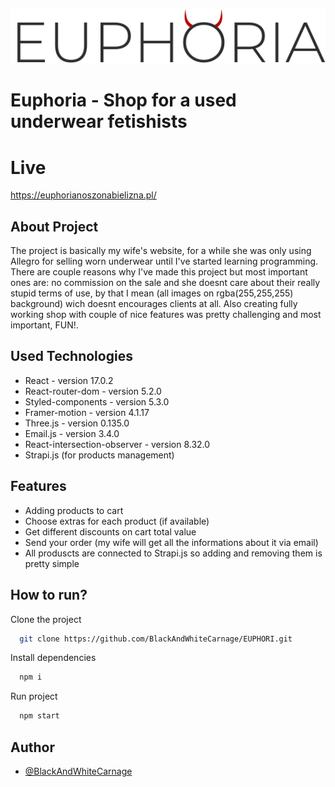 ![Logo](./src/assets/icons/logo.svg)

# Euphoria - Shop for a used underwear fetishists

# Live
https://euphorianoszonabielizna.pl/

## About Project

The project is basically my wife's website, for a while she was only using Allegro for selling worn underwear until I've started learning programming. There are couple reasons why I've made this
project but most important ones are: no commission on the sale and she doesnt care about their really stupid terms of use, by that I mean (all images on rgba(255,255,255) background) wich doesnt encourages clients at all.
Also creating fully working shop with couple of nice features was pretty challenging and most important, FUN!.

## Used Technologies
* React - version 17.0.2
* React-router-dom - version 5.2.0
* Styled-components - version 5.3.0
* Framer-motion - version 4.1.17
* Three.js - version 0.135.0
* Email.js - version 3.4.0
* React-intersection-observer - version 8.32.0
* Strapi.js (for products management)

## Features

- Adding products to cart
- Choose extras for each product (if available)
- Get different discounts on cart total value
- Send your order (my wife will get all the informations about it via email)
- All produscts are connected to Strapi.js so adding and removing them is pretty simple

## How to run?

Clone the project

```bash
  git clone https://github.com/BlackAndWhiteCarnage/EUPHORI.git
```

Install dependencies

```bash
  npm i
```

Run project

```bash
  npm start
```

## Author

- [@BlackAndWhiteCarnage](https://github.com/BlackAndWhiteCarnage)
